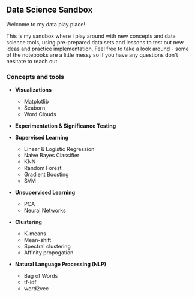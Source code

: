 ## Data Science Sandbox

Welcome to my data play place!

This is my sandbox where I play around with new concepts and data science tools, using pre-prepared data sets and lessons to test out new ideas and practice implementation. Feel free to take a look around - some of the notebooks are a little messy so if you have any questions don't hesitate to reach out.

### Concepts and tools

* **Visualizations**
  * Matplotlib
  * Seaborn
  * Word Clouds
 
* **Experimentation & Significance Testing**

* **Supervised Learning**
  * Linear & Logistic Regression
  * Naive Bayes Classifier
  * KNN
  * Random Forest
  * Gradient Boosting
  * SVM
  
* **Unsupervised Learning**
  * PCA
  * Neural Networks
  
* **Clustering**
  * K-means
  * Mean-shift
  * Spectral clustering
  * Affinity propogation
  
* **Natural Language Processing (NLP)**
  * Bag of Words
  * tf-idf
  * word2vec
